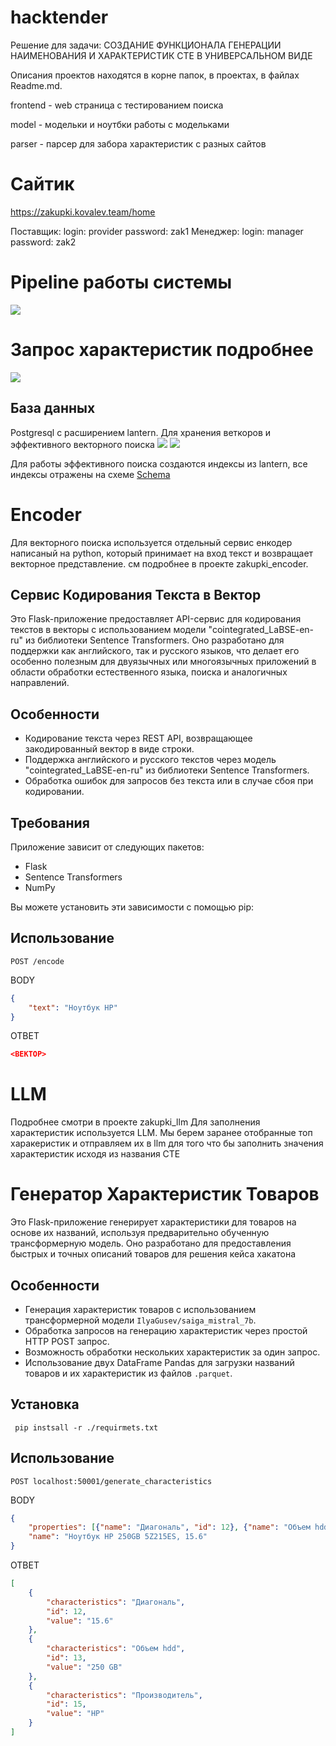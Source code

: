 # hacktender

Решение для задачи: СОЗДАНИЕ ФУНКЦИОНАЛА ГЕНЕРАЦИИ НАИМЕНОВАНИЯ И ХАРАКТЕРИСТИК СТЕ В УНИВЕРСАЛЬНОМ ВИДЕ


Описания проектов находятся в корне папок, в проектах, в файлах Readme.md.

frontend - web страница с тестированием поиска

model - модельки и ноутбки работы с модельками

parser - парсер для забора характеристик с разных сайтов

# Сайтик
https://zakupki.kovalev.team/home

Поставщик: 
login: provider password: zak1
Менеджер: 
login: manager password: zak2

# Pipeline работы системы
![](readme/img_5.png)

# Запрос характеристик подробнее
![](readme/img_4.jpg)
## База данных
Postgresql с расширением lantern. Для хранения веткоров и эффективного векторного поиска
![](readme/img.png)
![](readme/img_1.png)

Для работы эффективного поиска создаются индексы из lantern, все индексы отражены на схеме [Schema](db/schema.rb) 


# Encoder
Для векторного поиска используется отдельный сервис енкодер написаный на python, который принимает на вход текст и возвращает векторное представление. см подробнее в проекте zakupki_encoder.
## Сервис Кодирования Текста в Вектор

Это Flask-приложение предоставляет API-сервис для кодирования текстов в векторы с использованием модели "cointegrated_LaBSE-en-ru" из библиотеки Sentence Transformers. Оно разработано для поддержки как английского, так и русского языков, что делает его особенно полезным для двуязычных или многоязычных приложений в области обработки естественного языка, поиска и аналогичных направлений.

## Особенности

- Кодирование текста через REST API, возвращающее закодированный вектор в виде строки.
- Поддержка английского и русского текстов через модель "cointegrated_LaBSE-en-ru" из библиотеки Sentence Transformers.
- Обработка ошибок для запросов без текста или в случае сбоя при кодировании.

## Требования

Приложение зависит от следующих пакетов:
- Flask
- Sentence Transformers
- NumPy

Вы можете установить эти зависимости с помощью pip:

## Использование

```POST /encode```

BODY
``` json
{
    "text": "Ноутбук HP"
}
```

ОТВЕТ

``` json
<ВЕКТОР>
```
# LLM
Подробнее смотри в проекте zakupki_llm Для заполнения характеристик используется LLM. Мы берем заранее отобранные топ харакеристик и отправляем их в llm для того что бы заполнить значения характеристик исходя из названия СТЕ
# Генератор Характеристик Товаров

Это Flask-приложение генерирует характеристики для товаров на основе их названий, используя предварительно обученную трансформерную модель. Оно разработано для предоставления быстрых и точных описаний товаров для решения кейса хакатона

## Особенности

- Генерация характеристик товаров с использованием трансформерной модели `IlyaGusev/saiga_mistral_7b`.
- Обработка запросов на генерацию характеристик через простой HTTP POST запрос.
- Возможность обработки нескольких характеристик за один запрос.
- Использование двух DataFrame Pandas для загрузки названий товаров и их характеристик из файлов `.parquet`.

## Установка

``` pip instsall -r ./requirmets.txt```

## Использование

```POST localhost:50001/generate_characteristics```

BODY
``` json
{
    "properties": [{"name": "Диагональ", "id": 12}, {"name": "Объем hdd", "id": 13}, {"name": "Производитель", "id": 15}],
    "name": "Ноутбук HP 250GB 5Z215ES, 15.6"
}
```

ОТВЕТ

``` json
[
    {
        "characteristics": "Диагональ",
        "id": 12,
        "value": "15.6"
    },
    {
        "characteristics": "Объем hdd",
        "id": 13,
        "value": "250 GB"
    },
    {
        "characteristics": "Производитель",
        "id": 15,
        "value": "HP"
    }
]
```
